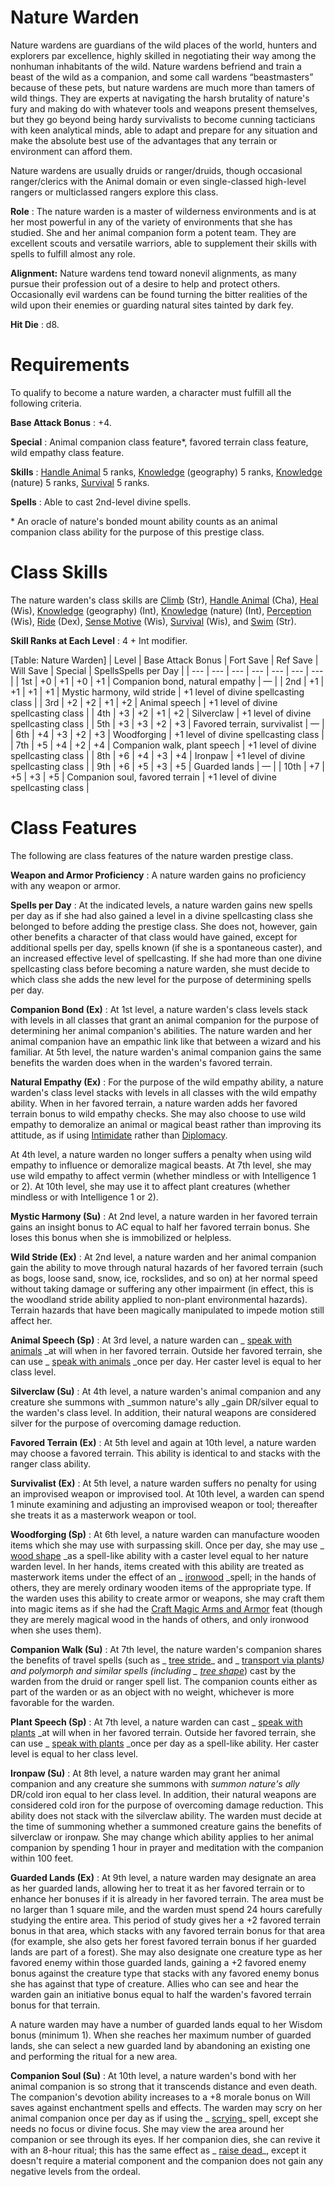 # Nature Warden

Nature wardens are guardians of the wild places of the world, hunters and explorers par excellence, highly skilled in negotiating their way among the nonhuman inhabitants of the wild. Nature wardens befriend and train a beast of the wild as a companion, and some call wardens “beastmasters” because of these pets, but nature wardens are much more than tamers of wild things. They are experts at navigating the harsh brutality of nature's fury and making do with whatever tools and weapons present themselves, but they go beyond being hardy survivalists to become cunning tacticians with keen analytical minds, able to adapt and prepare for any situation and make the absolute best use of the advantages that any terrain or environment can afford them.

Nature wardens are usually druids or ranger/druids, though occasional ranger/clerics with the Animal domain or even single-classed high-level rangers or multiclassed rangers explore this class.

**Role** : The nature warden is a master of wilderness environments and is at her most powerful in any of the variety of environments that she has studied. She and her animal companion form a potent team. They are excellent scouts and versatile warriors, able to supplement their skills with spells to fulfill almost any role.

**Alignment:** Nature wardens tend toward nonevil alignments, as many pursue their profession out of a desire to help and protect others. Occasionally evil wardens can be found turning the bitter realities of the wild upon their enemies or guarding natural sites tainted by dark fey.

**Hit Die** : d8.

# Requirements

To qualify to become a nature warden, a character must fulfill all the following criteria.

**Base Attack Bonus** : +4.

**Special** : Animal companion class feature\*, favored terrain class feature, wild empathy class feature.

**Skills** : [Handle Animal](../../skills/handleAnimal#_handle-animal) 5 ranks, [Knowledge](../../skills/knowledge#_knowledge) (geography) 5 ranks, [Knowledge](../../skills/knowledge#_knowledge) (nature) 5 ranks, [Survival](../../skills/survival#_survival) 5 ranks.

**Spells** : Able to cast 2nd-level divine spells.

\* An oracle of nature's bonded mount ability counts as an animal companion class ability for the purpose of this prestige class.

# Class Skills

The nature warden's class skills are [Climb](../../skills/climb#_climb) (Str), [Handle Animal](../../skills/handleAnimal#_handle-animal) (Cha), [Heal](../../skills/heal#_heal) (Wis), [Knowledge](../../skills/knowledge#_knowledge) (geography) (Int), [Knowledge](../../skills/knowledge#_knowledge) (nature) (Int), [Perception](../../skills/perception#_perception) (Wis), [Ride](../../skills/ride#_ride) (Dex), [Sense Motive](../../skills/senseMotive#_sense-motive) (Wis), [Survival](../../skills/survival#_survival) (Wis), and [Swim](../../skills/swim#_swim) (Str).

**Skill Ranks at Each Level** : 4 + Int modifier.

[Table: Nature Warden]
| Level | Base Attack Bonus | Fort Save | Ref Save | Will Save | Special | SpellsSpells per Day |
| --- | --- | --- | --- | --- | --- | --- |
| 1st | +0 | +1 | +0 | +1 | Companion bond, natural empathy | — |
| 2nd | +1 | +1 | +1 | +1 | Mystic harmony, wild stride | +1 level of divine spellcasting class |
| 3rd | +2 | +2 | +1 | +2 | Animal speech | +1 level of divine spellcasting class |
| 4th | +3 | +2 | +1 | +2 | Silverclaw | +1 level of divine spellcasting class |
| 5th | +3 | +3 | +2 | +3 | Favored terrain, survivalist | — |
| 6th | +4 | +3 | +2 | +3 | Woodforging | +1 level of divine spellcasting class |
| 7th | +5 | +4 | +2 | +4 | Companion walk, plant speech | +1 level of divine spellcasting class |
| 8th | +6 | +4 | +3 | +4 | Ironpaw | +1 level of divine spellcasting class |
| 9th | +6 | +5 | +3 | +5 | Guarded lands | — |
| 10th | +7 | +5 | +3 | +5 | Companion soul, favored terrain | +1 level of divine spellcasting class |

# Class Features

The following are class features of the nature warden prestige class.

**Weapon and Armor Proficiency** : A nature warden gains no proficiency with any weapon or armor.

**Spells per Day** : At the indicated levels, a nature warden gains new spells per day as if she had also gained a level in a divine spellcasting class she belonged to before adding the prestige class. She does not, however, gain other benefits a character of that class would have gained, except for additional spells per day, spells known (if she is a spontaneous caster), and an increased effective level of spellcasting. If she had more than one divine spellcasting class before becoming a nature warden, she must decide to which class she adds the new level for the purpose of determining spells per day.

**Companion Bond (Ex)** : At 1st level, a nature warden's class levels stack with levels in all classes that grant an animal companion for the purpose of determining her animal companion's abilities. The nature warden and her animal companion have an empathic link like that between a wizard and his familiar. At 5th level, the nature warden's animal companion gains the same benefits the warden does when in the warden's favored terrain.

**Natural Empathy (Ex)** : For the purpose of the wild empathy ability, a nature warden's class level stacks with levels in all classes with the wild empathy ability. When in her favored terrain, a nature warden adds her favored terrain bonus to wild empathy checks. She may also choose to use wild empathy to demoralize an animal or magical beast rather than improving its attitude, as if using [Intimidate](../../skills/intimidate#_intimidate) rather than [Diplomacy](../../skills/diplomacy#_diplomacy).

At 4th level, a nature warden no longer suffers a penalty when using wild empathy to influence or demoralize magical beasts. At 7th level, she may use wild empathy to affect vermin (whether mindless or with Intelligence 1 or 2). At 10th level, she may use it to affect plant creatures (whether mindless or with Intelligence 1 or 2).

**Mystic Harmony (Su)** : At 2nd level, a nature warden in her favored terrain gains an insight bonus to AC equal to half her favored terrain bonus. She loses this bonus when she is immobilized or helpless.

**Wild Stride (Ex)** : At 2nd level, a nature warden and her animal companion gain the ability to move through natural hazards of her favored terrain (such as bogs, loose sand, snow, ice, rockslides, and so on) at her normal speed without taking damage or suffering any other impairment (in effect, this is the woodland stride ability applied to non-plant environmental hazards). Terrain hazards that have been magically manipulated to impede motion still affect her.

**Animal Speech (Sp)** : At 3rd level, a nature warden can _ [speak with animals](../../spells/speakWithAnimals#_speak-with-animals) _at will when in her favored terrain. Outside her favored terrain, she can use _ [speak with animals](../../spells/speakWithAnimals#_speak-with-animals) _once per day. Her caster level is equal to her class level.

**Silverclaw (Su)** : At 4th level, a nature warden's animal companion and any creature she summons with _summon nature's ally _gain DR/silver equal to the warden's class level. In addition, their natural weapons are considered silver for the purpose of overcoming damage reduction.

**Favored Terrain (Ex)** : At 5th level and again at 10th level, a nature warden may choose a favored terrain. This ability is identical to and stacks with the ranger class ability.

**Survivalist (Ex)** : At 5th level, a nature warden suffers no penalty for using an improvised weapon or improvised tool. At 10th level, a warden can spend 1 minute examining and adjusting an improvised weapon or tool; thereafter she treats it as a masterwork weapon or tool.

**Woodforging (Sp)** : At 6th level, a nature warden can manufacture wooden items which she may use with surpassing skill. Once per day, she may use _ [wood shape](../../spells/woodShape#_wood-shape) _as a spell-like ability with a caster level equal to her nature warden level. In her hands, items created with this ability are treated as masterwork items under the effect of an _ [ironwood](../../spells/ironwood#_ironwood) _spell; in the hands of others, they are merely ordinary wooden items of the appropriate type. If the warden uses this ability to create armor or weapons, she may craft them into magic items as if she had the [Craft Magic Arms and Armor](../../feats#_craft-magic-arms-and-armor) feat (though they are merely magical wood in the hands of others, and only ironwood when she uses them).

**Companion Walk (Su)** : At 7th level, the nature warden's companion shares the benefits of travel spells (such as _ [tree stride](../../spells/treeStride#_tree-stride)_ and _ [transport via plants](../../spells/transportViaPlants#_transport-via-plants)_) and polymorph and similar spells (including _ [tree shape](../../spells/treeShape#_tree-shape)_) cast by the warden from the druid or ranger spell list. The companion counts either as part of the warden or as an object with no weight, whichever is more favorable for the warden.

**Plant Speech (Sp)** : At 7th level, a nature warden can cast _ [speak with plants](../../spells/speakWithPlants#_speak-with-plants) _at will when in her favored terrain. Outside her favored terrain, she can use _ [speak with plants](../../spells/speakWithPlants#_speak-with-plants) _once per day as a spell-like ability. Her caster level is equal to her class level.

**Ironpaw (Su)** : At 8th level, a nature warden may grant her animal companion and any creature she summons with _summon nature's ally_ DR/cold iron equal to her class level. In addition, their natural weapons are considered cold iron for the purpose of overcoming damage reduction. This ability does not stack with the silverclaw ability. The warden must decide at the time of summoning whether a summoned creature gains the benefits of silverclaw or ironpaw. She may change which ability applies to her animal companion by spending 1 hour in prayer and meditation with the companion within 100 feet.

**Guarded Lands (Ex)** : At 9th level, a nature warden may designate an area as her guarded lands, allowing her to treat it as her favored terrain or to enhance her bonuses if it is already in her favored terrain. The area must be no larger than 1 square mile, and the warden must spend 24 hours carefully studying the entire area. This period of study gives her a +2 favored terrain bonus in that area, which stacks with any favored terrain bonus for that area (for example, she also gets her forest favored terrain bonus if her guarded lands are part of a forest). She may also designate one creature type as her favored enemy within those guarded lands, gaining a +2 favored enemy bonus against the creature type that stacks with any favored enemy bonus she has against that type of creature. Allies who can see and hear the warden gain an initiative bonus equal to half the warden's favored terrain bonus for that terrain.

A nature warden may have a number of guarded lands equal to her Wisdom bonus (minimum 1). When she reaches her maximum number of guarded lands, she can select a new guarded land by abandoning an existing one and performing the ritual for a new area.

**Companion Soul (Su)** : At 10th level, a nature warden's bond with her animal companion is so strong that it transcends distance and even death. The companion's devotion ability increases to a +8 morale bonus on Will saves against enchantment spells and effects. The warden may scry on her animal companion once per day as if using the _ [scrying](../../spells/scrying#_scrying)_ spell, except she needs no focus or divine focus. She may view the area around her companion or see through its eyes. If her companion dies, she can revive it with an 8-hour ritual; this has the same effect as _ [raise dead](../../spells/raiseDead#_raise-dead)_, except it doesn't require a material component and the companion does not gain any negative levels from the ordeal.

